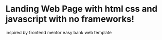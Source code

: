 # Landing Web Page with html css and javascript with no frameworks!
inspired  by frontend mentor easy bank web template
